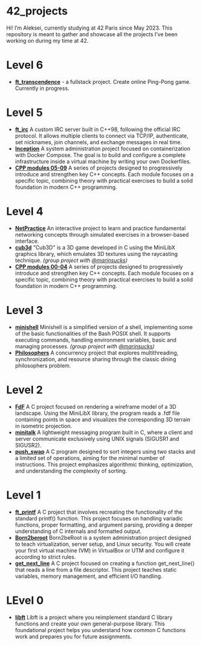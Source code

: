 # 42_projects
Hi! I’m Aleksei, currently studying at 42 Paris since May 2023. This repository is meant to gather and showcase all the projects I’ve been working on during my time at 42.

# Level 6
- **[ft_transcendence](https://github.com/kaierhyeh/ft_transcendence/tree/4c3d398803bd8af5c2bc0964b2456259dca7cd35)** - a fullstack project. Create online Ping-Pong game. Currently in progress.

# Level 5
- **[ft_irc](https://github.com/ku-alexej/42_projects/tree/main/05_ft_irc)** A custom IRC server built in C++98, following the official IRC protocol. It allows multiple clients to connect via TCP/IP, authenticate, set nicknames, join channels, and exchange messages in real time.
- **[Inception](https://github.com/ku-alexej/42_projects/tree/main/05_ft_Inception)** A system administration project focused on containerization with Docker Compose. The goal is to build and configure a complete infrastructure inside a virtual machine by writing your own Dockerfiles.
- **[CPP modules 05-09](https://github.com/ku-alexej/42_projects/tree/main/CPP_modules)** A series of projects designed to progressively introduce and strengthen key C++ concepts. Each module focuses on a specific topic, combining theory with practical exercises to build a solid foundation in modern C++ programming.

# Level 4
- **[NetPractice](https://github.com/ku-alexej/42_projects/tree/main/04_NetPractice)** An interactive project to learn and practice fundamental networking concepts through simulated exercises in a browser-based interface.
- **[cub3d](https://github.com/42mates/cub3D/tree/387635e847b4b4da37f397420e60d08cfbe9a820)** "Cub3D" is a 3D game developed in C using the MiniLibX graphics library, which emulates 3D textures using the raycasting technique. *(group project with [@marinsucks](https://github.com/marinsucks))*
- **[CPP modules 00-04](https://github.com/ku-alexej/42_projects/tree/main/CPP_modules)** A series of projects designed to progressively introduce and strengthen key C++ concepts. Each module focuses on a specific topic, combining theory with practical exercises to build a solid foundation in modern C++ programming.

# Level 3
- **[minishell](https://github.com/42mates/minishell/tree/ffa4509646ccfdfe2c274b20a5be298a3aa4929a)** Minishell is a simplified version of a shell, implementing some of the basic functionalities of the Bash POSIX shell. It supports executing commands, handling environment variables, basic and managing processes. *(group project with [@marinsucks](https://github.com/marinsucks))*
- **[Philosophers](https://github.com/ku-alexej/42_projects/tree/main/03_Philosophers/philo)** A concurrency project that explores multithreading, synchronization, and resource sharing through the classic dining philosophers problem.

# Level 2
- **[FdF](https://github.com/ku-alexej/42_projects/tree/main/02_FdF)** A C project focused on rendering a wireframe model of a 3D landscape. Using the MiniLibX library, the program reads a .fdf file containing points in space and visualizes the corresponding 3D terrain in isometric projection.
- **[minitalk](https://github.com/ku-alexej/42_projects/tree/main/02_minitalk)** A lightweight messaging program built in C, where a client and server communicate exclusively using UNIX signals (SIGUSR1 and SIGUSR2).
- **[push_swap](https://github.com/ku-alexej/42_projects/tree/main/02_push_swap)** A C program designed to sort integers using two stacks and a limited set of operations, aiming for the minimal number of instructions. This project emphasizes algorithmic thinking, optimization, and understanding the complexity of sorting.

# Level 1
- **[ft_printf](https://github.com/ku-alexej/42_projects/tree/main/01_ft_printf)** A C project that involves recreating the functionality of the standard printf() function. This project focuses on handling variadic functions, proper formatting, and argument parsing, providing a deeper understanding of C internals and formatted output.
- **[Born2beroot](https://github.com/ku-alexej/42_projects/tree/main/01_Born2beroot)** Born2beRoot is a system administration project designed to teach virtualization, server setup, and Linux security. You will create your first virtual machine (VM) in VirtualBox or UTM and configure it according to strict rules.
- **[get_next_line](https://github.com/ku-alexej/42_projects/tree/main/01_get_next_line)** A C project focused on creating a function get_next_line() that reads a line from a file descriptor. This project teaches static variables, memory management, and efficient I/O handling.

# LEvel 0
- **[libft](https://github.com/ku-alexej/42_projects/tree/main/00_Libft)** Libft is a project where you reimplement standard C library functions and create your own general-purpose library. This foundational project helps you understand how common C functions work and prepares you for future assignments.
